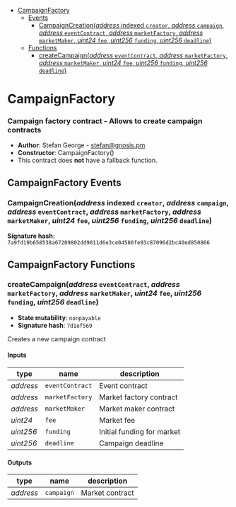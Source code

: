 * [CampaignFactory](#campaignfactory)
  * [Events](#campaignfactory-events)
    * [CampaignCreation(*address* indexed `creator`, *address* `campaign`, *address* `eventContract`, *address* `marketFactory`, *address* `marketMaker`, *uint24* `fee`, *uint256* `funding`, *uint256* `deadline`)](#campaigncreationaddress-indexed-creator-address-campaign-address-eventcontract-address-marketfactory-address-marketmaker-uint24-fee-uint256-funding-uint256-deadline)
  * [Functions](#campaignfactory-functions)
    * [createCampaign(*address* `eventContract`, *address* `marketFactory`, *address* `marketMaker`, *uint24* `fee`, *uint256* `funding`, *uint256* `deadline`)](#createcampaignaddress-eventcontract-address-marketfactory-address-marketmaker-uint24-fee-uint256-funding-uint256-deadline)

# CampaignFactory

### Campaign factory contract - Allows to create campaign contracts

- **Author**: Stefan George - <stefan@gnosis.pm>
- **Constructor**: CampaignFactory()
- This contract does **not** have a fallback function.

## CampaignFactory Events

### CampaignCreation(*address* indexed `creator`, *address* `campaign`, *address* `eventContract`, *address* `marketFactory`, *address* `marketMaker`, *uint24* `fee`, *uint256* `funding`, *uint256* `deadline`)

**Signature hash**: `7a9fd19b658538a67209802dd9011d6e3ce04586fe93c87096d2bc40ed850866`

## CampaignFactory Functions

### createCampaign(*address* `eventContract`, *address* `marketFactory`, *address* `marketMaker`, *uint24* `fee`, *uint256* `funding`, *uint256* `deadline`)

- **State mutability**: `nonpayable`
- **Signature hash**: `7d1ef569`

Creates a new campaign contract

#### Inputs

| type      | name            | description                |
| --------- | --------------- | -------------------------- |
| *address* | `eventContract` | Event contract             |
| *address* | `marketFactory` | Market factory contract    |
| *address* | `marketMaker`   | Market maker contract      |
| *uint24*  | `fee`           | Market fee                 |
| *uint256* | `funding`       | Initial funding for market |
| *uint256* | `deadline`      | Campaign deadline          |

#### Outputs

| type      | name       | description     |
| --------- | ---------- | --------------- |
| *address* | `campaign` | Market contract |

